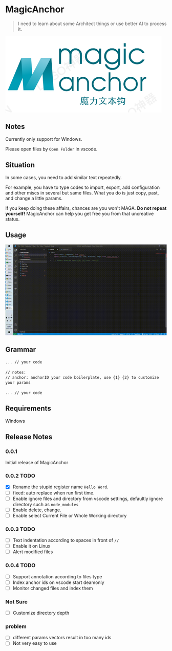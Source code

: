 # MagicAnchor
>I need to learn about some Architect things or use better AI to process it.

![](./resourse/magicAnchor.png)

## Notes

Currently only support for Windows.

Please open files by `Open Folder` in vscode.
## Situation

In some cases, you need to add similar text repeatedly. 

For example, you have to type codes to import, export, add configuration and other miscs in several but same files. What you do is just copy, past, and change a little params.

If you keep doing these affairs, chances are you won't MAGA. **Do not repeat yourself!** MagicAnchor can help you get free you from that uncreative status.
## Usage

 ![](./resourse/demo.gif)
## Grammar

```text
... // your code

// notes: 
// anchor: anchorID your code boilerplate, use {1} {2} to customize your params

... // your code
```


## Requirements

Windows

<!-- ## Extension Settings

Include if your extension adds any VS Code settings through the `contributes.configuration` extension point.

For example:

This extension contributes the following settings:

* `myExtension.enable`: enable/disable this extension
* `myExtension.thing`: set to `blah` to do something

## Known Issues

Calling out known issues can help limit users opening duplicate issues against your extension. -->

## Release Notes

### 0.0.1

Initial release of MagicAnchor


### 0.0.2 TODO
- [x] Rename the stupid register name `Hello Word`.
- [ ] fixed: auto replace when run first time. 
- [ ] Enable ignore files and directory from vscode settings, defaultly ignore directory such as `node_modules`
- [ ] Enable delete, change.
- [ ] Enable select Current File or Whole Working directory

### 0.0.3 TODO 
- [ ] Text indentation according to spaces in front of `//`
- [ ] Enable it on Linux  
- [ ] Alert modified files

### 0.0.4 TODO 
- [ ] Support annotation according to files type
- [ ] Index anchor ids on vscode start deamonly
- [ ] Monitor changed files and index them
### Not Sure
- [ ] Customize directory depth

### problem
- [ ] different params vectors result in too many ids
- [ ] Not very easy to use